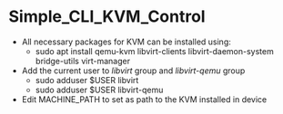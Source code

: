 # Simple_CLI_KVM_Control
* All necessary packages for KVM can be installed using:
  - sudo apt install qemu-kvm libvirt-clients libvirt-daemon-system bridge-utils virt-manager
* Add the current user to *libvirt* group and *libvirt-qemu* group
  - sudo adduser $USER libvirt
  - sudo adduser $USER libvirt-qemu
* Edit MACHINE_PATH to set as path to the KVM installed in device
